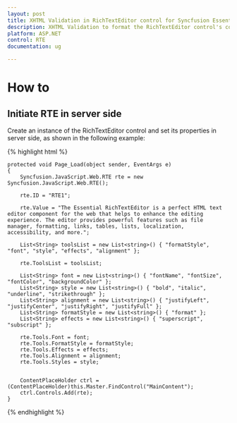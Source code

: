 ```yaml
---
layout: post
title: XHTML Validation in RichTextEditor control for Syncfusion Essential ASP.NET Webform
description: XHTML Validation to format the RichTextEditor control's content
platform: ASP.NET
control: RTE
documentation: ug

---
```

# How to

## Initiate RTE in server side

Create an instance of the RichTextEditor control and set its properties in server side, as shown in the following example:

{% highlight html %}

    protected void Page_Load(object sender, EventArgs e)
    {
        Syncfusion.JavaScript.Web.RTE rte = new Syncfusion.JavaScript.Web.RTE();
            
        rte.ID = "RTE1";

        rte.Value = "The Essential RichTextEditor is a perfect HTML text editor component for the web that helps to enhance the editing experience. The editor provides powerful features such as file manager, formatting, links, tables, lists, localization, accessibility, and more.";

        List<String> toolsList = new List<string>() { "formatStyle", "font", "style", "effects", "alignment" };

        rte.ToolsList = toolsList;

        List<String> font = new List<string>() { "fontName", "fontSize", "fontColor", "backgroundColor" };
        List<String> style = new List<string>() { "bold", "italic", "underline", "strikethrough" };
        List<String> alignment = new List<string>() { "justifyLeft", "justifyCenter", "justifyRight", "justifyFull" };
        List<String> formatStyle = new List<string>() { "format" };
        List<String> effects = new List<string>() { "superscript", "subscript" };

        rte.Tools.Font = font;
        rte.Tools.FormatStyle = formatStyle;
        rte.Tools.Effects = effects;
        rte.Tools.Alignment = alignment;
        rte.Tools.Styles = style;


        ContentPlaceHolder ctrl = (ContentPlaceHolder)this.Master.FindControl("MainContent");
        ctrl.Controls.Add(rte);
    }

{% endhighlight %}
